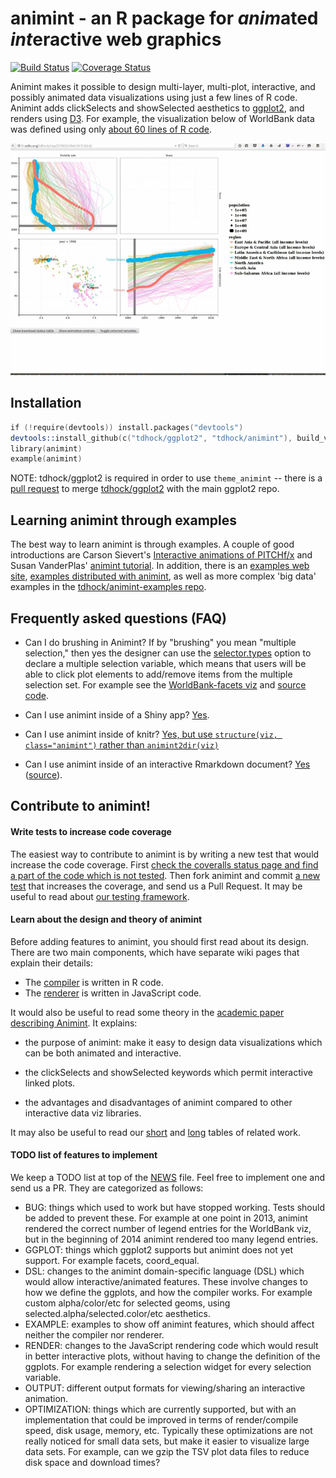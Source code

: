 animint - an R package for *anim*ated *int*eractive web graphics
=======

[![Build Status](https://travis-ci.org/tdhock/animint.png?branch=master)](https://travis-ci.org/tdhock/animint)
[![Coverage Status](https://coveralls.io/repos/tdhock/animint/badge.svg?branch=master)](https://coveralls.io/r/tdhock/animint?branch=master)

Animint makes it possible to design multi-layer, multi-plot,
interactive, and possibly animated data visualizations using just a
few lines of R code. Animint adds clickSelects and showSelected
aesthetics to [ggplot2](https://github.com/hadley/ggplot2), and
renders using [D3](http://d3js.org/). For example, the visualization
below of WorldBank data was defined using only [about 60 lines of R
code](inst/examples/WorldBank-facets.R).

[![WorldBank viz screenshot](screencast-WorldBank.gif)](http://bl.ocks.org/tdhock/raw/217823c39eb1fc7c5dc9/)

## Installation

```s
if (!require(devtools)) install.packages("devtools")
devtools::install_github(c("tdhock/ggplot2", "tdhock/animint"), build_vignettes=FALSE)
library(animint)
example(animint)
```

NOTE: tdhock/ggplot2 is required in order to use `theme_animint` --
there is a [pull request](https://github.com/hadley/ggplot2/pull/953)
to merge [tdhock/ggplot2](https://github.com/tdhock/ggplot2) with the
main ggplot2 repo.

## Learning animint through examples

The best way to learn animint is through examples. A couple of good
introductions are Carson Sievert's [Interactive animations of
PITCHf/x](http://cpsievert.github.io/baseballR/20140818/) and Susan
VanderPlas' [animint tutorial](http://tdhock.github.io/animint/). In
addition, there is an [examples web
site](http://sugiyama-www.cs.titech.ac.jp/~toby/animint/index.html),
[examples distributed with
animint](https://github.com/tdhock/animint/tree/master/inst/examples), as
well as more complex 'big data' examples in the
[tdhock/animint-examples
repo](https://github.com/tdhock/animint-examples/tree/master/examples).

## Frequently asked questions (FAQ)

- Can I do brushing in Animint? If by "brushing" you mean "multiple
  selection," then yes the designer can use the
  [selector.types](https://github.com/tdhock/animint/wiki/Advanced-features-present-animint-but-not-in-ggplot2#multiple-selection)
  option to declare a multiple selection variable, which means that
  users will be able to click plot elements to add/remove items from
  the multiple selection set. For example see the [WorldBank-facets
  viz](http://bl.ocks.org/tdhock/raw/93a798530952338c87ac/) and
  [source
  code](https://github.com/tdhock/animint/blob/master/inst/examples/WorldBank.R).
 
- Can I use animint inside of a Shiny app?
  [Yes](https://cpsievert.shinyapps.io/animintShiny/).

- Can I use animint inside of knitr?  [Yes, but use `structure(viz,
  class="animint")` rather than
  `animint2dir(viz)`](http://cpsievert.github.io/animint/worldPop/worldPop.html)

- Can I use animint inside of an interactive Rmarkdown document?
  [Yes](https://cpsievert.shinyapps.io/animintRmarkdown/)
  ([source](https://github.com/tdhock/animint/tree/master/inst/examples/rmarkdown)).


## Contribute to animint!

#### Write tests to increase code coverage

The easiest way to contribute to animint is by writing a new test that would increase the code coverage. First [check the coveralls status page and find a part of the code which is not tested](https://coveralls.io/github/tdhock/animint). Then fork animint and commit [a new test](https://github.com/tdhock/animint/tree/master/tests/testthat) that increases the coverage, and send us a Pull Request. It may be useful to read about [our testing framework](https://github.com/tdhock/animint/wiki/Testing).

#### Learn about the design and theory of animint

Before adding features to animint, you should first read about its design. There are two main components, which have separate wiki pages that explain their details:
- The [compiler](https://github.com/tdhock/animint/wiki/Compiler%20details) is written in R code.
- The [renderer](https://github.com/tdhock/animint/wiki/Renderer-details) is written in JavaScript code.

It would also be useful to read some theory in the
[academic paper describing
Animint](https://github.com/tdhock/animint-paper/blob/master/HOCKING-animint.pdf?raw=true). It explains: 

- the purpose of animint: make it easy to design data visualizations
which can be both animated and interactive.

- the clickSelects and showSelected keywords which permit
interactive linked plots.

- the advantages and disadvantages of animint compared to other
interactive data viz libraries.

It may also be useful to read our [short](https://github.com/tdhock/interactive-tutorial/tree/master/animation) and [long](https://github.com/tdhock/animint/blob/master/etc/references.org) tables of related work.

#### TODO list of features to implement

We keep a TODO list at top of the [NEWS](https://github.com/tdhock/animint/blob/master/NEWS) file. Feel free to implement one and send us a PR. They are categorized as follows:

- BUG: things which used to work but have stopped working. Tests should be added to prevent these. For example at one point in 2013, animint rendered the correct number of legend entries for the WorldBank viz, but in the beginning of 2014 animint rendered too many legend entries. 
- GGPLOT: things which ggplot2 supports but animint does not yet support. For example facets, coord_equal.
- DSL: changes to the animint domain-specific language (DSL) which would allow interactive/animated features. These involve changes to how we define the ggplots, and how the compiler works. For example custom alpha/color/etc for selected geoms, using selected.alpha/selected.color/etc aesthetics.
- EXAMPLE: examples to show off animint features, which should affect neither the compiler nor renderer. 
- RENDER: changes to the JavaScript rendering code which would result in better interactive plots, without having to change the definition of the ggplots. For example rendering a selection widget for every selection variable.
- OUTPUT: different output formats for viewing/sharing an interactive animation.
- OPTIMIZATION: things which are currently supported, but with an implementation that could be improved in terms of render/compile speed, disk usage, memory, etc. Typically these optimizations are not really noticed for small data sets, but make it easier to visualize large data sets. For example, can we gzip the TSV plot data files to reduce disk space and download times?
